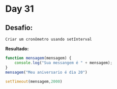 # Day 31

## Desafio:

	Criar um cronômetro usando setInterval

**Resultado:**

```javascript
function mensagem(mensagem) {
    console.log("Sua messangem é " + mensagem);
}
mensagem("Meu aniversario é dia 20")

setTimeout(mensagem,2000)